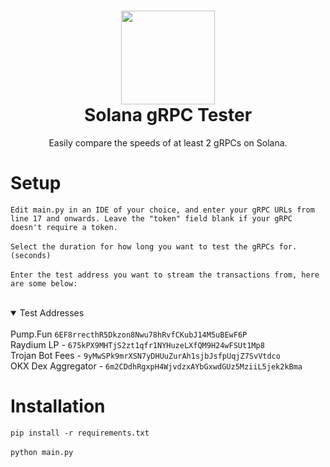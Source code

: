 <h1 align="center">
	<img src="https://i.imgur.com/rA7czJZ.png" width="150px"><br>
    Solana gRPC Tester
</h1>
<p align="center">
	Easily compare the speeds of at least 2 gRPCs on Solana. 
</p>
<h1 align="left">
Setup
</h1>

`Edit main.py in an IDE of your choice, and enter your gRPC URLs from line 17 and onwards. Leave the "token" field blank if your gRPC doesn't require a token.`<br><br>
`Select the duration for how long you want to test the gRPCs for. (seconds)`<br><br>
`Enter the test address you want to stream the transactions from, here are some below: `<br><br>

<details open>
<summary>Test Addresses</summary>
<br>
Pump.Fun <code>6EF8rrecthR5Dkzon8Nwu78hRvfCKubJ14M5uBEwF6P</code><br>
Raydium LP - <code>675kPX9MHTjS2zt1qfr1NYHuzeLXfQM9H24wFSUt1Mp8</code><br>
Trojan Bot Fees - <code>9yMwSPk9mrXSN7yDHUuZurAh1sjbJsfpUqjZ7SvVtdco</code><br>
OKX Dex Aggregator - <code>6m2CDdhRgxpH4WjvdzxAYbGxwdGUz5MziiL5jek2kBma</code>
</details>

<h1 align="left">
Installation
</h1>

`
pip install -r requirements.txt
`
<br><br>
`
python main.py
`
